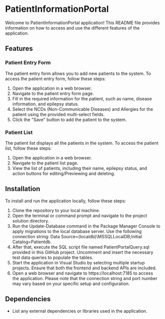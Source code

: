 # PatientInformationPortal

Welcome to PatientInformationPortal application! This README file provides information on how to access and use the different features of the application.

## Features

### Patient Entry Form

The patient entry form allows you to add new patients to the system. To access the patient entry form, follow these steps:

1. Open the application in a web browser.
2. Navigate to the patient entry form page.
3. Fill in the required information for the patient, such as name, disease information, and epilepsy status.
4. Select the NCDs (Non-Communicable Diseases) and Allergies for the patient using the provided multi-select fields.
5. Click the "Save" button to add the patient to the system.

### Patient List

The patient list displays all the patients in the system. To access the patient list, follow these steps:

1. Open the application in a web browser.
2. Navigate to the patient list page.
3. View the list of patients, including their name, epilepsy status, and action buttons for editing/Previewing and deleting.

## Installation

To install and run the application locally, follow these steps:
1. Clone the repository to your local machine.
2. Open the terminal or command prompt and navigate to the project solution directory.
3. Run the Update-Database command in the Package Manager Console to apply migrations to the local database server. Use the following connection string: Data Source=(localdb)\MSSQLLocalDB;Initial Catalog=Patientdb.
4. After that, execute the SQL script file named PatientPortalQuery.sql provided in this GitHub project. Uncomment and insert the necessary test data queries to populate the tables.
5. Start the application in Visual Studio by selecting multiple startup projects. Ensure that both the frontend and backend APIs are included.
6. Open a web browser and navigate to https://localhost:7185 to access the application.
Please note that the connection string and port number may vary based on your specific setup and configuration.

## Dependencies

- List any external dependencies or libraries used in the application.
